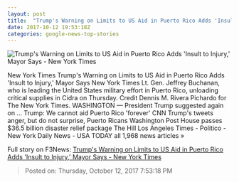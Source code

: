 ```yaml
---
layout: post
title:  "Trump's Warning on Limits to US Aid in Puerto Rico Adds 'Insult to Injury,' Mayor Says - New York Times"
date: 2017-10-12 19:53:18Z
categories: google-news-top-stories
---
```


![Trump's Warning on Limits to US Aid in Puerto Rico Adds 'Insult to Injury,' Mayor Says - New York Times](https://static01.nyt.com/images/2017/10/13/us/13dc-trump1/13dc-trump1-facebookJumbo.jpg)

New York Times Trump's Warning on Limits to US Aid in Puerto Rico Adds 'Insult to Injury,' Mayor Says New York Times Lt. Gen. Jeffrey Buchanan, who is leading the United States military effort in Puerto Rico, unloading critical supplies in Cidra on Thursday. Credit Dennis M. Rivera Pichardo for The New York Times. WASHINGTON — President Trump suggested again on ... Trump: We cannot aid Puerto Rico 'forever' CNN Trump's tweets anger, but do not surprise, Puerto Ricans Washington Post House passes $36.5 billion disaster relief package The Hill Los Angeles Times - Politico - New York Daily News - USA TODAY all 1,968 news articles »


Full story on F3News: [Trump's Warning on Limits to US Aid in Puerto Rico Adds 'Insult to Injury,' Mayor Says - New York Times](http://www.f3nws.com/n/EJjVe)

> Posted on: Thursday, October 12, 2017 7:53:18 PM

